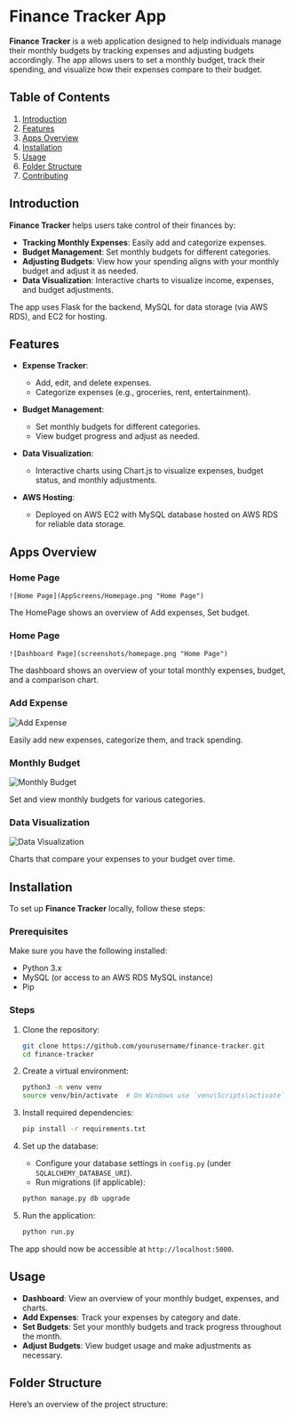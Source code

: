# Finance Tracker App

**Finance Tracker** is a web application designed to help individuals manage their monthly budgets by tracking expenses and adjusting budgets accordingly. The app allows users to set a monthly budget, track their spending, and visualize how their expenses compare to their budget.

## Table of Contents

1. [Introduction](#introduction)
2. [Features](#features)
3. [Apps Overview](#apps-overview)
4. [Installation](#installation)
5. [Usage](#usage)
6. [Folder Structure](#folder-structure)
7. [Contributing](#contributing)

## Introduction

**Finance Tracker** helps users take control of their finances by:
- **Tracking Monthly Expenses**: Easily add and categorize expenses.
- **Budget Management**: Set monthly budgets for different categories.
- **Adjusting Budgets**: View how your spending aligns with your monthly budget and adjust it as needed.
- **Data Visualization**: Interactive charts to visualize income, expenses, and budget adjustments.

The app uses Flask for the backend, MySQL for data storage (via AWS RDS), and EC2 for hosting.

## Features

- **Expense Tracker**:
  - Add, edit, and delete expenses.
  - Categorize expenses (e.g., groceries, rent, entertainment).
  
- **Budget Management**:
  - Set monthly budgets for different categories.
  - View budget progress and adjust as needed.

- **Data Visualization**:
  - Interactive charts using Chart.js to visualize expenses, budget status, and monthly adjustments.

- **AWS Hosting**:
  - Deployed on AWS EC2 with MySQL database hosted on AWS RDS for reliable data storage.

## Apps Overview

### Home Page

    ![Home Page](AppScreens/Homepage.png "Home Page")

The HomePage shows an overview of Add expenses, Set budget.

### Home Page

    ![Dashboard Page](screenshots/homepage.png "Home Page")

The dashboard shows an overview of your total monthly expenses, budget, and a comparison chart.

### Add Expense

![Add Expense](screenshots/add-expense.png "Add Expense Screen")

Easily add new expenses, categorize them, and track spending.

### Monthly Budget

![Monthly Budget](screenshots/monthly-budget.png "Monthly Budget Screen")

Set and view monthly budgets for various categories.

### Data Visualization

![Data Visualization](screenshots/data-visualization.png "Data Visualization Screen")

Charts that compare your expenses to your budget over time.

## Installation

To set up **Finance Tracker** locally, follow these steps:

### Prerequisites
Make sure you have the following installed:
- Python 3.x
- MySQL (or access to an AWS RDS MySQL instance)
- Pip

### Steps

1. Clone the repository:

    ```bash
    git clone https://github.com/yourusername/finance-tracker.git
    cd finance-tracker
    ```

2. Create a virtual environment:

    ```bash
    python3 -m venv venv
    source venv/bin/activate  # On Windows use `venv\Scripts\activate`
    ```

3. Install required dependencies:

    ```bash
    pip install -r requirements.txt
    ```

4. Set up the database:
    - Configure your database settings in `config.py` (under `SQLALCHEMY_DATABASE_URI`).
    - Run migrations (if applicable):

    ```bash
    python manage.py db upgrade
    ```

5. Run the application:

    ```bash
    python run.py
    ```

The app should now be accessible at `http://localhost:5000`.

## Usage

- **Dashboard**: View an overview of your monthly budget, expenses, and charts.
- **Add Expenses**: Track your expenses by category and date.
- **Set Budgets**: Set your monthly budgets and track progress throughout the month.
- **Adjust Budgets**: View budget usage and make adjustments as necessary.

## Folder Structure

Here’s an overview of the project structure:

